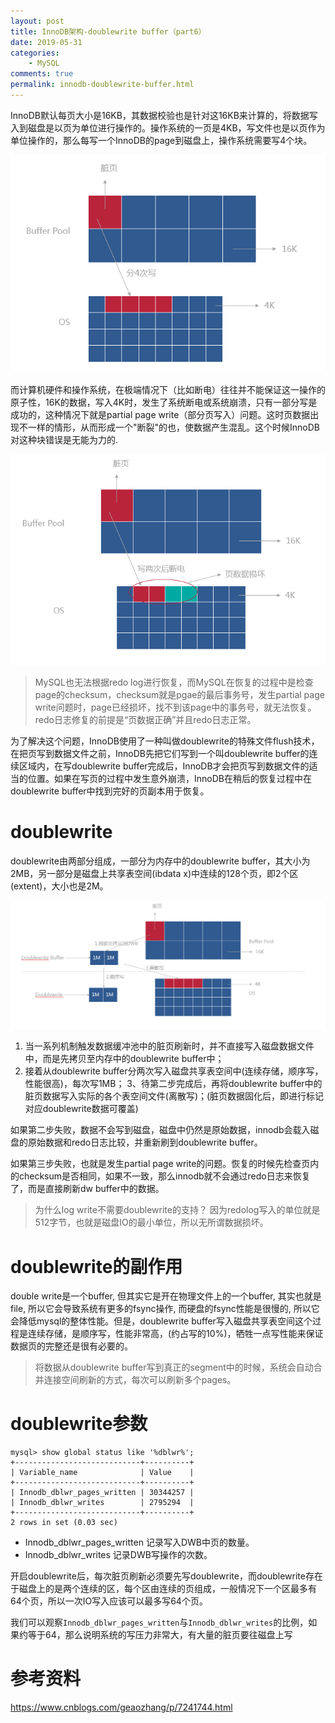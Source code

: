 ```yaml
---
layout: post
title: InnoDB架构-doublewrite buffer（part6）
date: 2019-05-31
categories:
    - MySQL
comments: true
permalink: innodb-doublewrite-buffer.html
---
```


InnoDB默认每页大小是16KB，其数据校验也是针对这16KB来计算的，将数据写入到磁盘是以页为单位进行操作的。操作系统的一页是4KB，写文件也是以页作为单位操作的，那么每写一个InnoDB的page到磁盘上，操作系统需要写4个块。

![](/assets/images/posts/mysql-doublewrite-buffer/doublewrite-buffer-1.png)

而计算机硬件和操作系统，在极端情况下（比如断电）往往并不能保证这一操作的原子性，16K的数据，写入4K时，发生了系统断电或系统崩溃，只有一部分写是成功的，这种情况下就是partial page write（部分页写入）问题。这时页数据出现不一样的情形，从而形成一个"断裂"的也，使数据产生混乱。这个时候InnoDB对这种块错误是无能为力的.

![](/assets/images/posts/mysql-doublewrite-buffer/doublewrite-buffer-2.png)

> MySQL也无法根据redo log进行恢复，而MySQL在恢复的过程中是检查page的checksum，checksum就是pgae的最后事务号，发生partial page write问题时，page已经损坏，找不到该page中的事务号，就无法恢复。
> redo日志修复的前提是“页数据正确”并且redo日志正常。

为了解决这个问题，InnoDB使用了一种叫做doublewrite的特殊文件flush技术，在把页写到数据文件之前，InnoDB先把它们写到一个叫doublewrite buffer的连续区域内，在写doublewrite buffer完成后，InnoDB才会把页写到数据文件的适当的位置。如果在写页的过程中发生意外崩溃，InnoDB在稍后的恢复过程中在doublewrite buffer中找到完好的页副本用于恢复。

# doublewrite
doublewrite由两部分组成，一部分为内存中的doublewrite buffer，其大小为2MB，另一部分是磁盘上共享表空间(ibdata x)中连续的128个页，即2个区(extent)，大小也是2M。

![](/assets/images/posts/mysql-doublewrite-buffer/doublewrite-buffer-3.png)

1. 当一系列机制触发数据缓冲池中的脏页刷新时，并不直接写入磁盘数据文件中，而是先拷贝至内存中的doublewrite buffer中；
2. 接着从doublewrite buffer分两次写入磁盘共享表空间中(连续存储，顺序写，性能很高)，每次写1MB；
3、待第二步完成后，再将doublewrite buffer中的脏页数据写入实际的各个表空间文件(离散写)；(脏页数据固化后，即进行标记对应doublewrite数据可覆盖)

如果第二步失败，数据不会写到磁盘，磁盘中仍然是原始数据，innodb会载入磁盘的原始数据和redo日志比较，并重新刷到doublewrite buffer。

如果第三步失败，也就是发生partial page write的问题。恢复的时候先检查页内的checksum是否相同，如果不一致，那么innodb就不会通过redo日志来恢复了，而是直接刷新dw buffer中的数据。

> 为什么log write不需要doublewrite的支持？
> 因为redolog写入的单位就是512字节，也就是磁盘IO的最小单位，所以无所谓数据损坏。

# doublewrite的副作用

double write是一个buffer, 但其实它是开在物理文件上的一个buffer, 其实也就是file, 所以它会导致系统有更多的fsync操作, 而硬盘的fsync性能是很慢的, 所以它会降低mysql的整体性能。但是，doublewrite buffer写入磁盘共享表空间这个过程是连续存储，是顺序写，性能非常高，(约占写的10%)，牺牲一点写性能来保证数据页的完整还是很有必要的。

> 将数据从doublewrite buffer写到真正的segment中的时候，系统会自动合并连接空间刷新的方式，每次可以刷新多个pages。

# doublewrite参数

```
mysql> show global status like '%dblwr%';
+----------------------------+----------+
| Variable_name              | Value    |
+----------------------------+----------+
| Innodb_dblwr_pages_written | 30344257 |
| Innodb_dblwr_writes        | 2795294  |
+----------------------------+----------+
2 rows in set (0.03 sec)
```

- Innodb_dblwr_pages_written 记录写入DWB中页的数量。
- Innodb_dblwr_writes 记录DWB写操作的次数。

开启doublewrite后，每次脏页刷新必须要先写doublewrite，而doublewrite存在于磁盘上的是两个连续的区，每个区由连续的页组成，一般情况下一个区最多有64个页，所以一次IO写入应该可以最多写64个页。

我们可以观察`Innodb_dblwr_pages_written`与`Innodb_dblwr_writes`的比例，如果约等于64，那么说明系统的写压力非常大，有大量的脏页要往磁盘上写

# 参考资料

https://www.cnblogs.com/geaozhang/p/7241744.html